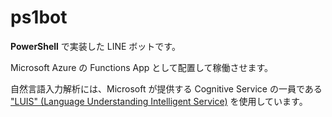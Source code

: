 # ps1bot

**PowerShell** で実装した LINE ボットです。

Microsoft Azure の Functions App として配置して稼働させます。

自然言語入力解析には、Microsoft が提供する Cognitive Service の一員である ["LUIS" (Language Understanding Intelligent Service)](https://www.luis.ai/) を使用しています。